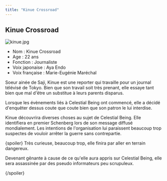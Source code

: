 ```yaml
---
title: "Kinue Crossroad"
---
```


Kinue Crossroad
---------------

![kinue.jpg](/images/stories/saga/gundam00/persos/kinue.jpg "kinue.jpg")


- Nom : Kinue Crossroad  
- Age : 22 ans  
- Fonction : Journaliste  
- Voix japonaise : Aya Endo  
- Voix française : Marie-Eugénie Maréchal


Soeur ainée de Saji, Kinue est une reporter qui travaille pour un journal télévisé de Tokyo. Bien que son travail soit très prenant, elle essaye tant bien que mal d'être un substitue à leurs parents disparus.


Lorsque les évènements liés à Celestial Being ont commencé, elle a décidé d'enquêter dessus coute que coute bien que son patron le lui interdise.


Kinue découvrira diverses choses au sujet de Celestial Being. Elle identifiera en premier Schenberg lors de son message diffusé mondialement. Les intentions de l'organisation lui paraissent beaucoup trop suspectes de vouloir arrêter la guerre sans contrepartie.



{spoiler}
Très curieuse, beaucoup trop, elle finira par aller en terrain dangereux.


Devenant gênante à cause de ce qu'elle aura appris sur Celestial Being, elle sera assassinée par des pseudo informateurs peu scrupuleux.

 {/spoiler} 
